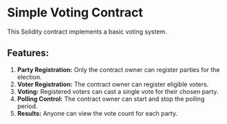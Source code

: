 # Simple Voting Contract

This Solidity contract implements a basic voting system.

## Features:

1. **Party Registration:** Only the contract owner can register parties for the election.
2. **Voter Registration:** The contract owner can register eligible voters.
3. **Voting:** Registered voters can cast a single vote for their chosen party.
4. **Polling Control:** The contract owner can start and stop the polling period.
5. **Results:** Anyone can view the vote count for each party. 

